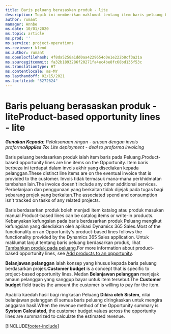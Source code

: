 ```yaml
---
title: Baris peluang berasaskan produk - lite
description: Topik ini memberikan maklumat tentang item baris peluang berdasarkan produk dalam Project Operations.
author: rumant
manager: Annbe
ms.date: 10/01/2020
ms.topic: article
ms.prod: ''
ms.service: project-operations
ms.reviewer: kfend
ms.author: rumant
ms.openlocfilehash: 4f8da5258a1dd0aa4229654c0e1e222b8cf3a21a
ms.sourcegitcommit: fa32b1893286f20271fa4ec4be8fc68bd135f53c
ms.translationtype: HT
ms.contentlocale: ms-MY
ms.lasthandoff: 02/15/2021
ms.locfileid: "5272624"
---
```

# <a name="product-based-opportunity-lines---lite"></a><span data-ttu-id="6ca7d-103">Baris peluang berasaskan produk - lite</span><span class="sxs-lookup"><span data-stu-id="6ca7d-103">Product-based opportunity lines - lite</span></span>

<span data-ttu-id="6ca7d-104">_**Gunakan Kepada:** Pelaksanaan ringan - urusan dengan invois proforma_</span><span class="sxs-lookup"><span data-stu-id="6ca7d-104">_**Applies To:** Lite deployment - deal to proforma invoicing_</span></span>

<span data-ttu-id="6ca7d-105">Baris peluang berdasarkan produk ialah item baris pada Peluang.</span><span class="sxs-lookup"><span data-stu-id="6ca7d-105">Product-based opportunity lines are line items on the Opportunity.</span></span> <span data-ttu-id="6ca7d-106">Item baris berbeza ini terdapat dalam invois akhir yang disediakan kepada pelanggan.</span><span class="sxs-lookup"><span data-stu-id="6ca7d-106">These distinct line items are on the eventual invoice that is provided to the customer.</span></span> <span data-ttu-id="6ca7d-107">Invois tidak termasuk mana-mana perkhidmatan tambahan lain.</span><span class="sxs-lookup"><span data-stu-id="6ca7d-107">The invoice doesn't include any other additional services.</span></span> <span data-ttu-id="6ca7d-108">Perbelanjaan dan penggunaan yang berkaitan tidak dijejak pada tugas bagi sebarang projek yang berkaitan.</span><span class="sxs-lookup"><span data-stu-id="6ca7d-108">The associated spend and consumption isn't tracked on tasks of any related projects.</span></span>

<span data-ttu-id="6ca7d-109">Baris berdasarkan produk boleh menjadi item katalog atau produk masukan manual.</span><span class="sxs-lookup"><span data-stu-id="6ca7d-109">Product-based lines can be catalog items or write-in products.</span></span> <span data-ttu-id="6ca7d-110">Kebanyakan kefungsian pada baris berdasarkan produk Peluang mengikut kefungsian yang disediakan oleh aplikasi Dynamics 365 Sales.</span><span class="sxs-lookup"><span data-stu-id="6ca7d-110">Most of the functionality on an Opportunity's product-based lines follows the functionality provided by the Dynamics 365 Sales application.</span></span> <span data-ttu-id="6ca7d-111">Untuk maklumat lanjut tentang baris peluang berdasarkan produk, lihat [Tambahkan produk pada peluang](https://docs.microsoft.com/dynamics365/sales-enterprise/add-products-opportunity).</span><span class="sxs-lookup"><span data-stu-id="6ca7d-111">For more information about product-based opportunity lines, see [Add products to an opportunity](https://docs.microsoft.com/dynamics365/sales-enterprise/add-products-opportunity).</span></span>

<span data-ttu-id="6ca7d-112">**Belanjawan pelanggan** ialah konsep yang khusus kepada baris peluang berdasarkan projek.</span><span class="sxs-lookup"><span data-stu-id="6ca7d-112">**Customer budget** is a concept that is specific to project-based opportunity lines.</span></span> <span data-ttu-id="6ca7d-113">Medan **Belanjawan pelanggan** menjejak amaun pelanggan yang sanggup bayar untuk item tersebut.</span><span class="sxs-lookup"><span data-stu-id="6ca7d-113">The **Customer budget** field tracks the amount the customer is willing to pay for the item.</span></span>

<span data-ttu-id="6ca7d-114">Apabila kaedah hasil bagi ringkasan Peluang **Dikira oleh Sistem**, nilai belanjawan pelanggan di semua baris peluang diringkaskan untuk mengira anggaran hasil.</span><span class="sxs-lookup"><span data-stu-id="6ca7d-114">When the revenue method of the Opportunity summary is **System Calculated**, the customer budget values across the opportunity lines are summarized to calculate the estimated revenue.</span></span> 



[!INCLUDE[footer-include](../../includes/footer-banner.md)]